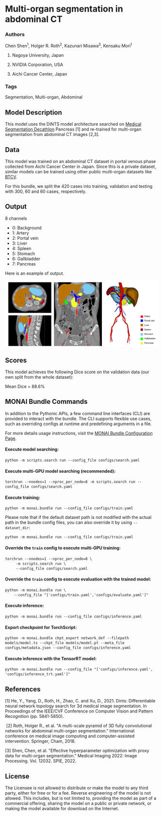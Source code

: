 # Multi-organ segmentation in abdominal CT

### **Authors**

Chen Shen<sup>1</sup>, Holger R. Roth<sup>2</sup>, Kazunari Misawa<sup>3</sup>, Kensaku Mori<sup>1</sup>

1. Nagoya University, Japan

2. NVIDIA Corporation, USA

3. Aichi Cancer Center, Japan

### **Tags**

Segmentation, Multi-organ, Abdominal

## **Model Description**

This model uses the DiNTS model architecture searched on [Medical Segmentation Decathlon](http://medicaldecathlon.com/) Pancreas [1] and re-trained for multi-organ segmentation from abdominal CT images [2,3].

## **Data**

This model was trained on an abdominal CT dataset in portal venous phase collected from Aichi Cancer Center in Japan. Since this is a private dataset, similar models can be trained using other public multi-organ datasets like [BTCV](https://www.synapse.org/#!Synapse:syn3193805/wiki/89480).

For this bundle, we split the 420 cases into training, validation and testing with 300, 60 and 60 cases, respectively.

## **Output**
8 channels

- 0: Background
- 1: Artery
- 2: Portal vein
- 3: Liver
- 4: Spleen
- 5: Stomach
- 6: Gallbladder
- 7: Pancreas

Here is an example of output.

![alt用テキスト](output_example.png)

## **Scores**

This model achieves the following Dice score on the validation data (our own split from the whole dataset):

Mean Dice = 88.6%

## MONAI Bundle Commands
In addition to the Pythonic APIs, a few command line interfaces (CLI) are provided to interact with the bundle. The CLI supports flexible use cases, such as overriding configs at runtime and predefining arguments in a file.

For more details usage instructions, visit the [MONAI Bundle Configuration Page](https://docs.monai.io/en/latest/config_syntax.html).

#### Execute model searching:

```
python -m scripts.search run --config_file configs/search.yaml
```

#### Execute multi-GPU model searching (recommended):

```
torchrun --nnodes=1 --nproc_per_node=8 -m scripts.search run --config_file configs/search.yaml
```

#### Execute training:

```
python -m monai.bundle run --config_file configs/train.yaml
```

Please note that if the default dataset path is not modified with the actual path in the bundle config files, you can also override it by using `--dataset_dir`:

```
python -m monai.bundle run --config_file configs/train.yaml
```

#### Override the `train` config to execute multi-GPU training:

```
torchrun --nnodes=1 --nproc_per_node=8 \
     -m scripts.search run \
     --config_file configs/search.yaml
```

#### Override the `train` config to execute evaluation with the trained model:

```
python -m monai.bundle run \
    --config_file "['configs/train.yaml','configs/evaluate.yaml']"
```

#### Execute inference:
```
python -m monai.bundle run --config_file configs/inference.yaml
```


#### Export checkpoint for TorchScript:

```
python -m monai.bundle ckpt_export network_def --filepath models/model.ts --ckpt_file models/model.pt --meta_file configs/metadata.json --config_file configs/inference.yaml
```

#### Execute inference with the TensorRT model:

```
python -m monai.bundle run --config_file "['configs/inference.yaml', 'configs/inference_trt.yaml']"
```


## **References**

[1] He, Y., Yang, D., Roth, H., Zhao, C. and Xu, D., 2021. Dints: Differentiable neural network topology search for 3d medical image segmentation. In Proceedings of the IEEE/CVF Conference on Computer Vision and Pattern Recognition (pp. 5841-5850).

​
[2] Roth, Holger R., et al. "A multi-scale pyramid of 3D fully convolutional networks for abdominal multi-organ segmentation." International conference on medical image computing and computer-assisted intervention. Springer, Cham, 2018.
​

[3] Shen, Chen, et al. "Effective hyperparameter optimization with proxy data for multi-organ segmentation." Medical Imaging 2022: Image Processing. Vol. 12032. SPIE, 2022.



## **License**
The Licensee is not allowed to distribute or make the model to any third party, either for free or for a fee. Reverse engineering of the model is not allowed. This includes, but is not limited to, providing the model as part of a commercial offering, sharing the model on a public or private network, or making the model available for download on the Internet.

